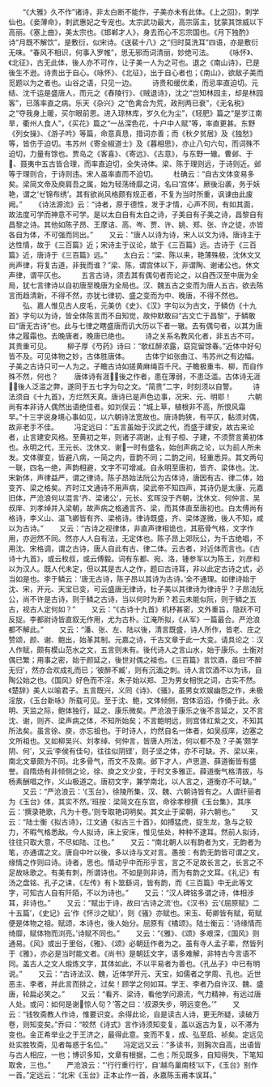 <!-- { "loadSidebar": true } -->
　　“《大雅》久不作”诸诗，非太白断不能作，子美亦未有此体。《上之回》，刺学仙也。《妾薄命》，刺武惠妃之专宠也。太宗武功最大，高宗孱主，犹蒙其馀威以下高丽。《塞上曲》，美太宗也。《邯郸才人》，身去而心不忘宗国也。《月下独酌》诗“月既不解饮”，是敷衍，似宋诗。《送裴十八》之“归时莫洗耳”四语，亦是敷衍无味。“春风不相识，何事入罗帷”，思无邪而词清丽，妙绝可法。
　　《咏怀》、《北征》，古无此体，後人亦不可作，让子美一人为之可也。退之《南山诗》，已是後生不逊。诗贵出于自心。《咏怀》、《北征》，出于自心者也；《南山》，欲敌子美而觅题以为之者也。山谷之语，只见一边。
　　诗贵和缓优柔，而忌率直迫切。元结、沈千运是盛唐人，而元之《舂陵行》、《贼退诗》，沈之“岂知林园主，却是林园客”，已落率直之病。乐天《杂兴》之“色禽合为荒，政刑两已衰”，《无名税》之“夺我身上暖，买尔眼前恩。进入琼林库，岁久化为尘”，《轻肥》篇之“是岁江南旱，衢州人食人”，《买花》篇之“一丛深色花，十户中人赋”等，率直更甚。东野《列女操》、《游子吟》等篇，命意真恳，措词亦善；而《秋夕贫居》及《独愁》等，皆伤于迫切。韦苏州《寄全椒道士》及《暮相思》，亦止八句六句，而词殊不迫切，力量有馀也。贾岛之《客喜》、《寄远》、《古意》，与东野一辙。曹邺、于、聂夷中五古皆合理，而率直迫切，全失诗体。梁、陈于理则远，于诗则近。邺等于理则合，于诗则违。宋人虽率直而不迫切。
　　杜确云：“自古文体变易多矣。梁简文帝及庾肩吾之属，始为轻荡绮靡之词，名曰‘宫体’。厥後沿袭，务于妖艳，谓之‘ゼ锦布绣’。其有欲尚风格颇有规正者，不复为当时所重，讽谏由此废阙。”
　　《诗法源流》云：“诗者，原于德性，发于才情，心声不同，有如其面，故法度可学而神意不可学。是以太白自有太白之诗，子美自有子美之诗，昌黎自有昌黎之诗。其他如陈子昂、王摩诘、高、岑、贾、许、姚、郑、张、许之徒，亦皆各自为体，不可强而同出。”
　　又云：“唐人以诗为诗，宋人以文为诗。唐诗主于达性情，故于《三百篇》近；宋诗主于议论，故于《三百篇》远。古诗于《三百篇》近，唐诗于《三百篇》远。”
　　太白云：“梁、陈以来，艳薄殊极，沈休文又尚声律，将复古道，非我而谁？”梁、陈，谓宫体以下，非谓陶、谢诸公也。休文声律，谓平仄也。
　　五言古诗，须去其有偶句者而论之，以自西汉至中唐为全局，犹七言律诗以自初唐至晚唐为全局也。汉、魏五古之变而为唐人五古，欲去陈言而趋清新，不得不然，亦犹七律初、盛之变而为中、晚唐，不得不然也。
　　弘、嘉人惟见古人皮毛，元美仿《史》、《汉》字句以为古文，于鳞仿《十九首》字句以为诗，皆全体陈言而不自知觉，故仲默敢曰“古文亡于昌黎”，于鳞敢曰“唐无古诗”也。此与七律之瞎盛唐而讥大历以下者一辙。去有偶句者，以其为唐体之履霜也。去晚唐者，晚唐已绝也。
　　诗之关系名教风化者，非五古不可。其贵重可见。
　　柳子厚《芍药》诗曰：“欹红醉浓露，窈窕留馀春。”近体中好句皆不及。可见体物之妙，古体胜唐体。
　　古体宁如张曲江、韦苏州之有边幅。子美之古诗只可一人为之。子瞻古诗如搓黄麻绳百千尺。子瞻极重韦、柳，而自作殊不然，何也？
　　唐体诗有涯，後之作者，患在薄弱，不患泛滥。古体诗无涯，後人泛滥之弊，遂同于五七字为句之文。“简贵”二字，时刻须以自警。
　　诗法须自《十九首》，方烂然天真。唐诗已是声色边事，况宋、元、明耶！
　　六朝尚有本非诗人偶然出语绝佳者。如刘俣云：“城上草，植根非不高，所恨风霜早。”十三字说身境心事如见，以六朝诗法宽故也。唐诗韵狭，有平仄，黏须对偶，故非老手不佳。
　　冯定远曰：“五言虽始于汉武之代，而盛于建安，故古来论者，止言建安风格。至黄初之年，则诸子凋谢，止有子桓、子建，不须赘言黄初体也。永明之代，王元长、沈休文、谢一时有盛名，始创声病之论，以为前人所未发。文体骤变，皆避八病，一简之内，音韵不同；二韵之间，轻重悉异。其文两句一联，四名一绝，声韵相避，文字不可增减。自永明至唐初，皆齐、梁体也。沈、宋新体，声律益严，谓之律诗。陈子昂始法阮公为古体诗，唐因有古、律二体，始变齐、梁之格矣。齐时江文通诗不用声病，梁武帝不知四声，其诗仍是太康、元嘉旧体，严沧浪何以混言‘齐、梁诸公’，元长、玄晖没于齐朝，沈休文、何仲言、吴叔庠、刘孝绰并入梁朝，故声病之格通言齐、梁，而其体直至唐初也。白太傅尚有格诗，李义山、温飞卿皆有齐、梁格诗。律诗既盛，齐、梁体遂微，後人不知，咸以为古诗。”
　　又云：“古诗之视律体，非直声律相诡也，其筋骨气格，文字作用，亦迥然不同。然亦人人自有法，无定体也。陈子昂上郊阮公，为千古绝唱，不用沈、宋格调，谓之古诗，唐人自此有古、律二体。云古者，对近体而言也。《古诗十九首》，或云枚叔，或云傅毅。词有东都、宛、洛，锺参军以为陈王，刘彦和以为汉人。既人代未定，但以其是古人之作，题曰古诗耳，非以此定古诗之式，必当如是也。李于鳞云：‘唐无古诗，陈子昂以其诗为古诗。’全不通理。如律诗始于沈、宋，开元、天宝已变，可云盛唐无律诗，杜子美以其律诗为律诗乎？子昂法阮公，尚不许是古诗，则于鳞之古诗，当以何时为断？若云未能似阮，则于鳞之五古，视古人定何如？”
　　又云：“《古诗十九首》机杼甚密，文外重旨，隐跃不可反捉。李都尉诗皆直叙无作用，尤为古朴。江淹所拟，《从军》一篇最合。严沧浪都不解此。”
　　又云：“潘、张、左、陆以後，清言既盛，诗人所作，皆老、庄之赞颂，颜、谢、鲍出，始革其制。元嘉之诗，千古文章于此一大变。请具论之：汉人作赋，颇有模山范水之文，五言则未有。後代诗人之言山水，始于康乐。士衡对偶已繁；用事之密，始于颜延之，後世对偶之祖也。《三百篇》言饮酒，虽曰‘不醉无归’，然亦合欢成礼而已；‘彼醉不臧’，则有沉湎之刺。诗人言饮酒不以为讳，自陶公始之也。《国风》好色而不淫，朱子始以郑、卫为男女相悦之词，古实不然。《楚辞》美人以喻君子。五言既兴，义同《诗》、《骚》，虽男女欢娱幽怨之作，未极淫放，《玉台新咏》所载可见。至于沈、鲍，文体倾侧，宫体滔滔，作俑于此。永明、天监之际，鲍体独行，延之、康乐微矣。严沧浪于康乐之後不言延之，又不言沈、谢，则齐、梁声病之体，不知所始矣；不言鲍明远，则宫体红紫之文，不知其所法矣。虽言徐、庾，亦忘祖也。于时诗人，灼然自名一体者，如吴叔庠，边塞之文所祖也。又如柳吴兴、刘孝绰、何仲言，皆唐人所法，何以都不及？子美‘颇学阴、何’，又云‘李侯有佳句，往往似阴铿’，则子坚之体，亦不可缺。齐、梁以来，南北文章颇为不同。北多骨气，而文不及南。邺下才人，卢思道、薛道衡皆有盛誉。自隋炀有非倾侧之论，徐、庾之文少变，于时文多雅正。薛道衡气格清拔，与杨素酬唱之作，义山极道之。唐初文字，兼学南北，以人言之，道衡亦不可缺。”
　　又云：“严沧浪云：‘《玉台》，徐陵所集，汉、魏、六朝诗皆有之。人谓纤丽者为《玉台》体，其实不然。’班按：梁简文在东宫，命徐孝穆撰《玉台集》，其序云：‘撰录艳歌，凡为十卷。’则专取艳词明矣。其文止于梁朝，非六朝也。”
　　又云：“陆士衡《拟古诗》，江文通《拟古三十首》，如搏猛虎，捉生龙，急与之较力，不暇气格悉敌。今人拟诗，床上安床，惟见怯处，种种不逮耳。然前人拟诗，往往只取大意，不尽如陆、江也。”
　　又云：“南北朝人以有韵者为文，无韵者为笔，亦通谓之文。唐自中叶以後，多以诗与文对言。愚按：有韵无韵皆可谓之文，缘情之作则曰诗。诗者，思也。情动乎中而形乎言，言之不足故长言之，长言之不足故咏歌之。有美有刺，所谓诗也。不如是则非诗，而为有韵之文耳。《礼记》有汤之盘铭、孔子之诔，《左传》有卜筮繇词，皆有韵，而《三百篇》中无此等文字，可知古人自有阡陌，不以为诗也。”
　　又云：“汉人碑铭多谓之诗，体相涉耳，非诗也。”
　　又云：“赋出于诗，故曰‘古诗之流’也。《汉书》云‘《屈原赋》二十五篇’，《史记》云‘作《怀沙之赋》’，则《骚》亦赋也。宋玉、荀卿皆有赋，荀赋便是体物之祖。赋颂，本诗也，後人始分。屈原有《橘颂》。陆士衡云：‘诗缘情而绮靡，赋体物而浏亮。’诗赋不同也。”
　　又云：“《雅》、《颂》多艰深，《国风》则通易。《风》或出于里俗，《雅》、《颂》必朝廷作者为之。虽有寺人孟子辈，然皆列于《雅》，亦必是当时能文者。《尚书》是朝廷文字，语多难解，非特古今言语不同。盖古人之文人煅炼文字，其体如此，不以平易者为善也。《孔丛子》中已有明说。”
　　又云：“古诗法汉、魏，近体学开元、天宝，如儒者之学周、孔也。近世恶主、李者，并此言而排之，过矣！顾学之何如耳。学王、李者乃自许汉、魏、盛唐，轮扁必笑之。”
　　又云：“看齐、梁诗，看他学问源流，气力精神，有远过唐人处。或问：如何是谢惊人句？’答之曰：‘叔源失步，明远变色。’”
　　又云：“钱牧斋教人作诗，惟要识变。余得此论，自是读古人诗，更无所疑，读破万卷，则知变矣。”乔曰：“皎然《诗式》言作诗须知变复，盖以返古为复，以不滞为变也。金正希举业之于王济之，最得此意。变而不复，成、弘至启、祯矣。定远见处实胜牧斋，见者每惑于名位。”
　　冯定远又云：“多读书，则胸次自高，出语皆与古人相应，一也；博识多知，文章有根据，二也；所见既多，自知得失，下笔知取舍，三也。”
　　严沧浪云：“‘行行重行行’，自‘越鸟巢南枝’以下，《玉台》别作一首。”定远云：“北宋《玉台》正本止作一首，永嘉陈玉甫本误耳。”
